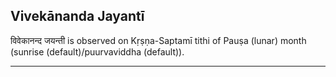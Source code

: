 ## Vivekānanda Jayantī
विवेकानन्द जयन्ती is observed on Kṛṣṇa-Saptamī tithi of Pauṣa (lunar) month (sunrise (default)/puurvaviddha (default)).



---
